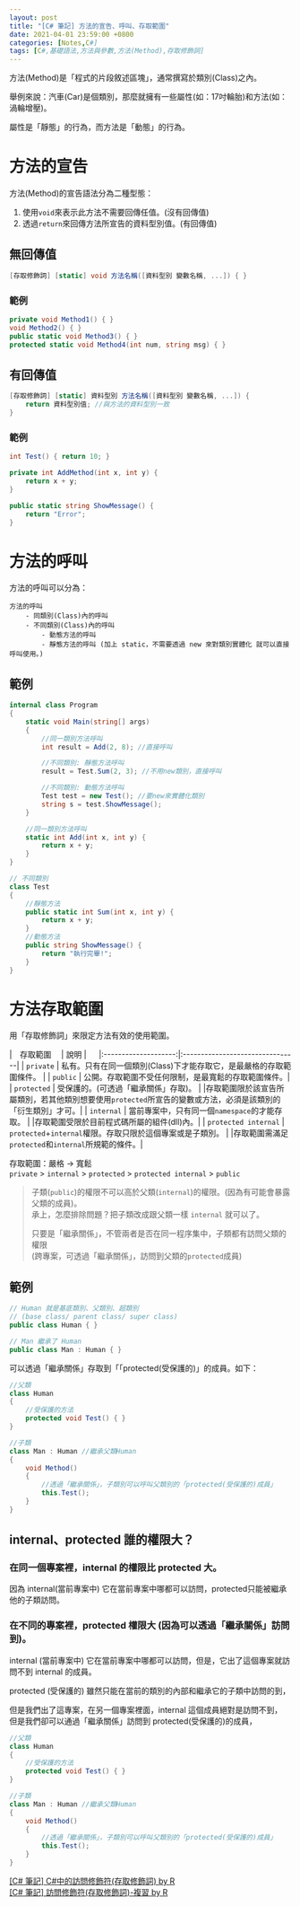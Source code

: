 ```yaml
---
layout: post
title: "[C# 筆記] 方法的宣告、呼叫、存取範圍"
date: 2021-04-01 23:59:00 +0800
categories: [Notes,C#]
tags: [C#,基礎語法,方法與參數,方法(Method),存取修飾詞]
---
```



方法(Method)是「程式的片段敘述區塊」，通常撰寫於類別(Class)之內。       

舉例來說：汽車(Car)是個類別，那麼就擁有一些屬性(如：17吋輪胎)和方法(如：渦輪增壓)。     

屬性是「靜態」的行為，而方法是「動態」的行為。


# 方法的宣告
方法(Method)的宣告語法分為二種型態：        

1. 使用`void`來表示此方法不需要回傳任值。(沒有回傳值)       
2. 透過`return`來回傳方法所宣告的資料型別值。(有回傳值)

## 無回傳值

```c#
[存取修飾詞] [static] void 方法名稱([資料型別 變數名稱, ...]) { }
```

### 範例 

```c#
private void Method1() { }
void Method2() { }
public static void Method3() { }
protected static void Method4(int num, string msg) { }
```

## 有回傳值

```c#
[存取修飾詞] [static] 資料型別 方法名稱([資料型別 變數名稱, ...]) { 
    return 資料型別值; //與方法的資料型別一致
}
```

### 範例 

```c#
int Test() { return 10; }

private int AddMethod(int x, int y) {
    return x + y;
}

public static string ShowMessage() {
    return "Error";
}
```

# 方法的呼叫

方法的呼叫可以分為：

```
方法的呼叫
    - 同類別(Class)內的呼叫
    - 不同類別(Class)內的呼叫
        - 動態方法的呼叫
        - 靜態方法的呼叫 (加上 static，不需要透過 new 來對類別實體化 就可以直接呼叫使用。)
```

## 範例

```c#
internal class Program
{
    static void Main(string[] args)
    {
        //同一類別方法呼叫
        int result = Add(2, 8); //直接呼叫

        //不同類別: 靜態方法呼叫
        result = Test.Sum(2, 3); //不用new類別，直接呼叫

        //不同類別: 動態方法呼叫
        Test test = new Test(); //要new來實體化類別
        string s = test.ShowMessage();
    }

    //同一類別方法呼叫
    static int Add(int x, int y) {
        return x + y;
    }
}

// 不同類別
class Test
{
    //靜態方法
    public static int Sum(int x, int y) {
        return x + y;
    }
    //動態方法
    public string ShowMessage() {
        return "執行完畢!";
    }
}
```

# 方法存取範圍

用「存取修飾詞」來限定方法有效的使用範圍。      

|　存取範圍            　| 說明                                | 　
|:--------------------:|:--------------------------------|
| `private`            | 私有。只有在同一個類別(Class)下才能存取它，是最嚴格的存取範圍條件。 |
| `public`             | 公開。存取範圍不受任何限制，是最寬鬆的存取範圍條件。|
| `protected`          | 受保護的。(可透過「繼承關係」存取)。
|                       |存取範圍限於該宣告所屬類別，若其他類別想要使用`protected`所宣告的變數或方法，必須是該類別的「衍生類別」才可。|
| `internal`           | 當前專案中，只有同一個`namespace`的才能存取。
|                       |存取範圍受限於目前程式碼所屬的組件(dll)內。|
| `protected internal` | `protected`+`internal`權限。存取只限於這個專案或是子類別。
|                       |存取範圍需滿足`protected`和`internal`所規範的條件。|

存取範圍：嚴格 → 寬鬆       
`private` > `internal` > `protected` > `protected internal` > `public` 


> 子類(`public`)的權限不可以高於父類(`internal`)的權限。(因為有可能會暴露父類的成員)。        
> 承上，怎麼排除問題？把子類改成跟父類一樣 `internal` 就可以了。   
>     
> 只要是「繼承關係」，不管兩者是否在同一程序集中，子類都有訪問父類的權限        
> (跨專案，可透過「繼承關係」，訪問到父類的`protected`成員)

## 範例

```c#
// Human 就是基底類別、父類別、超類別 
// (base class/ parent class/ super class)
public class Human { }

// Man 繼承了 Human
public class Man : Human { }
```

可以透過「繼承關係」存取到「「protected(受保護的)」的成員。如下：

```c#
//父類
class Human
{
    //受保護的方法
    protected void Test() { }
}

//子類
class Man : Human //繼承父類Human
{
    void Method() 
    {
        //透過「繼承關係」，子類別可以呼叫父類別的「protected(受保護的)成員」
        this.Test(); 
    }
}
```

## internal、protected 誰的權限大？

### 在同一個專案裡，internal 的權限比 protected 大。
因為 internal(當前專案中) 它在當前專案中哪都可以訪問，protected只能被繼承他的子類訪問。

### 在不同的專案裡，protected 權限大 (因為可以透過「繼承關係」訪問到)。

internal (當前專案中) 它在當前專案中哪都可以訪問，但是，它出了這個專案就訪問不到 internal 的成員。       

protected (受保護的) 雖然只能在當前的類別的內部和繼承它的子類中訪問的到，        

但是我們出了這專案，在另一個專案裡面，internal 這個成員絕對是訪問不到，     
但是我們卻可以通過「繼承關係」訪問到 protected(受保護的)的成員，

```c#
//父類
class Human
{
    //受保護的方法
    protected void Test() { }
}

//子類
class Man : Human //繼承父類Human
{
    void Method() 
    {
        //透過「繼承關係」，子類別可以呼叫父類別的「protected(受保護的)成員」
        this.Test(); 
    }
}
```

[[C# 筆記] C#中的訪問修飾符(存取修飾詞) by R](https://riivalin.github.io/posts/2011/01/access-modifiers/)       
[[C# 筆記] 訪問修飾符(存取修飾詞)-複習  by R](https://riivalin.github.io/posts/2011/02/access-modifiers-1/)